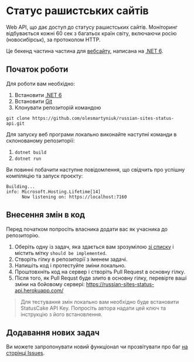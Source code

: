 # Статус рашистських сайтів

Web API, що дає доступ до статусу рашистських сайтів. Моніторинг відбувається кожні 60 сек з багатьох країн світу, включаючи росію (новосибірськ), за протоколом HTTP. 

Це бекенд частина частина для [вебсайту](https://github.com/olesmartyniuk/russian-sites-status-ui), написана на [.NET 6](https://dotnet.microsoft.com/en-us/download/dotnet/6.0).

## Початок роботи

Для роботи вам необхідно:

1. Встановити [.NET 6](https://dotnet.microsoft.com/en-us/download/dotnet/6.0)
2. Встановити [Git](https://git-scm.com/) 
3. Клонувати репозиторій командою 

`git clone https://github.com/olesmartyniuk/russian-sites-status-api.git`

Для запуску веб програми локально виконайте наступні команди в склонованому репозиторії:
1. `dotnet build`
2. `dotnet run`

Ви повинні побачити наступне повідомлення, що свідчить про успішну компіляцію та запуск проєкту:
```
Building...
info: Microsoft.Hosting.Lifetime[14]
      Now listening on: https://localhost:7160
```

## Внесення змін в код

Перед початком попросіть власника додати вас як учасника до репозиторію.

1. Оберіть одну із задач, яка здається вам зрозумілою [зі списку](https://github.com/olesmartyniuk/russian-sites-status-api/issues) і містить мітку `should be implemented`.
2. Створіть гілку в репозиторії з іменем задачі.
3. Напишіть код і протестуйте зміни локально.
4. Проштовхніть код на сервер і створіть Pull Request в основну гілку.
5. Після того, як Pull Requst буде злито в основну гілку, перевірте ваші зміни на бойовому сервері: https://russian-sites-status-api.herokuapp.com/

> Для тестування змін локально вам необхідно буде встановити StatusCake API Key. Попросіть автора надати цей ключ та інструкцію з його встановлення.

## Додавання нових задач

Ви можете запропонувати новий функціонал чи прозвітувати про баг [на сторінці Issues](https://github.com/olesmartyniuk/russian-sites-status-api/issues).
